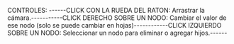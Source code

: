 CONTROLES: ------CLICK CON LA RUEDA DEL RATON: Arrastrar la cámara.-----------CLICK DERECHO SOBRE UN NODO: Cambiar el valor de ese nodo (solo se puede cambiar en hojas)------------CLICK IZQUIERDO SOBRE UN NODO: Seleccionar un nodo para eliminar o agregar hijos.------

